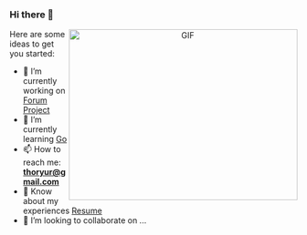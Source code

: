 ### Hi there 👋

<!--
**Pomog/Pomog** is a ✨ _special_ ✨ repository because its `README.md` (this file) appears on your GitHub profile.
-->

<a target="_blank" align="center">
  <img align="right" top="500" height="300" width="400" alt="GIF" src="https://media.giphy.com/media/SWoSkN6DxTszqIKEqv/giphy.gif">
</a>

Here are some ideas to get you started:

- 🔭 I’m currently working on <a href="https://github.com/Pomog/ForumFFF" target="blank">Forum Project</a>
- 🌱 I’m currently learning <a href="https://go.dev/" target="blank">Go</a>
- 📫 How to reach me: **thoryur@gmail.com**
- 📄 Know about my experiences <a href="" target="blank">Resume</a>
- 👯 I’m looking to collaborate on ...

